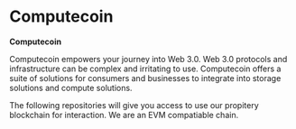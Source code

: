 # Computecoin

**Computecoin**

Computecoin empowers your journey into Web 3.0.  Web 3.0 protocols and infrastructure can be complex and irritating to use.  Computecoin offers a suite
of solutions for consumers and businesses to integrate into storage solutions and compute solutions.  

The following repositories will give you access to use our propitery blockchain for interaction.  We are an EVM compatiable chain.  

